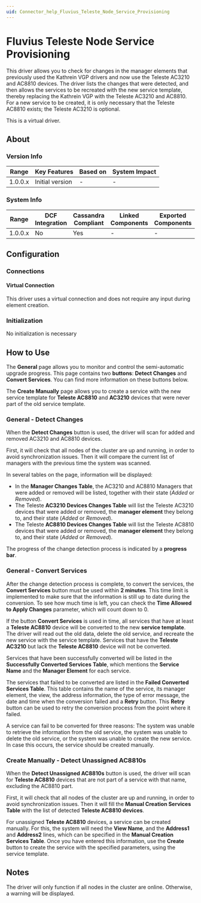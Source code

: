 ```yaml
---
uid: Connector_help_Fluvius_Teleste_Node_Service_Provisioning
---
```


# Fluvius Teleste Node Service Provisioning

This driver allows you to check for changes in the manager elements that previously used the Kathrein VGP drivers and now use the Teleste AC3210 and AC8810 devices. The driver lists the changes that were detected, and then allows the services to be recreated with the new service template, thereby replacing the Kathrein VGP with the Teleste AC3210 and AC8810. For a new service to be created, it is only necessary that the Teleste AC8810 exists; the Teleste AC3210 is optional.

This is a virtual driver.

## About

### Version Info

| **Range** | **Key Features** | **Based on** | **System Impact** |
|-----------|------------------|--------------|-------------------|
| 1.0.0.x   | Initial version  | \-           | \-                |

### System Info

| **Range** | **DCF Integration** | **Cassandra Compliant** | **Linked Components** | **Exported Components** |
|-----------|---------------------|-------------------------|-----------------------|-------------------------|
| 1.0.0.x   | No                  | Yes                     | \-                    | \-                      |

## Configuration

### Connections

#### Virtual Connection

This driver uses a virtual connection and does not require any input during element creation.

### Initialization

No initialization is necessary

## How to Use

The **General** page allows you to monitor and control the semi-automatic upgrade progress. This page contains two **buttons**: **Detect Changes** and **Convert Services**. You can find more information on these buttons below.

The **Create Manually** page allows you to create a service with the new service template for **Teleste AC8810** and **AC3210** devices that were never part of the old service template.

### General - Detect Changes

When the **Detect Changes** button is used, the driver will scan for added and removed AC3210 and AC8810 devices.

First, it will check that all nodes of the cluster are up and running, in order to avoid synchronization issues. Then it will compare the current list of managers with the previous time the system was scanned.

In several tables on the page, information will be displayed:

- In the **Manager Changes Table**, the AC3210 and AC8810 Managers that were added or removed will be listed, together with their state (*Added* or *Removed*).
- The Teleste **AC3210 Devices Changes Table** will list the Teleste AC3210 devices that were added or removed, the **manager element** they belong to, and their state (*Added* or *Removed*).
- The Teleste **AC8810 Devices Changes Table** will list the Teleste AC8810 devices that were added or removed, the **manager element** they belong to, and their state (*Added* or *Removed*).

The progress of the change detection process is indicated by a **progress bar**.

### General - Convert Services

After the change detection process is complete, to convert the services, the **Convert Services** button must be used within **2 minutes**. This time limit is implemented to make sure that the information is still up to date during the conversion.
To see how much time is left, you can check the **Time Allowed to Apply Changes** parameter, which will count down to 0.

If the button **Convert Services** is used in time, all services that have at least a **Teleste AC8810** device will be converted to the new **service template**. The driver will read out the old data, delete the old service, and recreate the new service with the service template. Services that have the **Teleste AC3210** but lack the **Teleste AC8810** device will not be converted.

Services that have been successfully converted will be listed in the **Successfully Converted Services** **Table**, which mentions the **Service Name** and the **Manager Element** for each service.

The services that failed to be converted are listed in the **Failed Converted Services Table**. This table contains the name of the service, its manager element, the view, the address information, the type of error message, the date and time when the conversion failed and a **Retry** button. This **Retry** button can be used to retry the conversion process from the point where it failed.

A service can fail to be converted for three reasons: The system was unable to retrieve the information from the old service, the system was unable to delete the old service, or the system was unable to create the new service. In case this occurs, the service should be created manually.

### Create Manually - Detect Unassigned AC8810s

When the **Detect Unassigned AC8810s** button is used, the driver will scan for **Teleste AC8810** devices that are not part of a service with that name, excluding the AC8810 part.

First, it will check that all nodes of the cluster are up and running, in order to avoid synchronization issues. Then it will fill the **Manual Creation Services Table** with the list of detected **Teleste AC8810 devices**.

For unassigned **Teleste AC8810** devices, a service can be created manually. For this, the system will need the **View Name**, and the **Address1** and **Address2** lines, which can be specified in the **Manual Creation Services Table**. Once you have entered this information, use the **Create** button to create the service with the specified parameters, using the service template.

## Notes

The driver will only function if all nodes in the cluster are online. Otherwise, a warning will be displayed.
